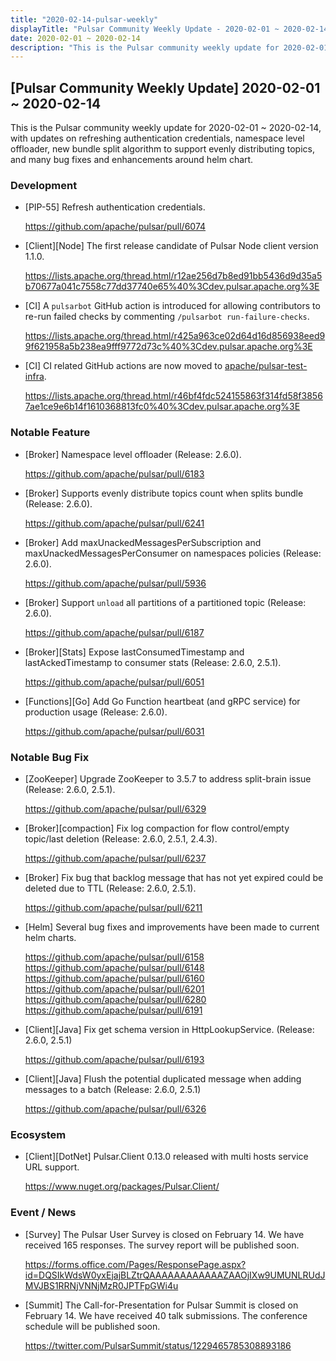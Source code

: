 ```yaml
---
title: "2020-02-14-pulsar-weekly"
displayTitle: "Pulsar Community Weekly Update - 2020-02-01 ~ 2020-02-14"
date: 2020-02-01 ~ 2020-02-14
description: "This is the Pulsar community weekly update for 2020-02-01 ~ 2020-02-14, with updates on refreshing authentication credentials, namespace level offloader, new bundle split algorithm to support evenly distributing topics, and many bug fixes and enhancements around helm chart."
---
```


## [Pulsar Community Weekly Update] 2020-02-01 ~ 2020-02-14

This is the Pulsar community weekly update for 2020-02-01 ~ 2020-02-14, with updates on refreshing authentication credentials, namespace level offloader, new bundle split algorithm to support evenly distributing topics, and many bug fixes and enhancements around helm chart.

### Development

- [PIP-55] Refresh authentication credentials.

    https://github.com/apache/pulsar/pull/6074

- [Client][Node] The first release candidate of Pulsar Node client version 1.1.0.

    https://lists.apache.org/thread.html/r12ae256d7b8ed91bb5436d9d35a5b70677a041c7558c77dd37740e65%40%3Cdev.pulsar.apache.org%3E
    
- [CI] A `pulsarbot` GitHub action is introduced for allowing contributors to re-run failed checks by commenting `/pulsarbot run-failure-checks`.

    https://lists.apache.org/thread.html/r425a963ce02d64d16d856938eed99f621958a5b238ea9fff9772d73c%40%3Cdev.pulsar.apache.org%3E
    
- [CI] CI related GitHub actions are now moved to [apache/pulsar-test-infra](https://github.com/apache/pulsar-test-infra).

    https://lists.apache.org/thread.html/r46bf4fdc524155863f314fd58f38567ae1ce9e6b14f1610368813fc0%40%3Cdev.pulsar.apache.org%3E

### Notable Feature

- [Broker] Namespace level offloader (Release: 2.6.0).

    https://github.com/apache/pulsar/pull/6183
    
- [Broker] Supports evenly distribute topics count when splits bundle (Release: 2.6.0).

    https://github.com/apache/pulsar/pull/6241

- [Broker] Add maxUnackedMessagesPerSubscription and maxUnackedMessagesPerConsumer on namespaces policies (Release: 2.6.0).

    https://github.com/apache/pulsar/pull/5936

- [Broker] Support `unload` all partitions of a partitioned topic (Release: 2.6.0).

    https://github.com/apache/pulsar/pull/6187
    
- [Broker][Stats] Expose lastConsumedTimestamp and lastAckedTimestamp to consumer stats (Release: 2.6.0, 2.5.1).

    https://github.com/apache/pulsar/pull/6051
    
- [Functions][Go] Add Go Function heartbeat (and gRPC service) for production usage (Release: 2.6.0).

    https://github.com/apache/pulsar/pull/6031

### Notable Bug Fix

- [ZooKeeper] Upgrade ZooKeeper to 3.5.7 to address split-brain issue (Release: 2.6.0, 2.5.1).

    https://github.com/apache/pulsar/pull/6329

- [Broker][compaction] Fix log compaction for flow control/empty topic/last deletion (Release: 2.6.0, 2.5.1, 2.4.3).

    https://github.com/apache/pulsar/pull/6237
    
- [Broker] Fix bug that backlog message that has not yet expired could be deleted due to TTL (Release: 2.6.0, 2.5.1).

    https://github.com/apache/pulsar/pull/6211

- [Helm] Several bug fixes and improvements have been made to current helm charts.

    https://github.com/apache/pulsar/pull/6158
    https://github.com/apache/pulsar/pull/6148
    https://github.com/apache/pulsar/pull/6160
    https://github.com/apache/pulsar/pull/6201
    https://github.com/apache/pulsar/pull/6280
    https://github.com/apache/pulsar/pull/6191
    
- [Client][Java] Fix get schema version in HttpLookupService. (Release: 2.6.0, 2.5.1)

    https://github.com/apache/pulsar/pull/6193
    
- [Client][Java] Flush the potential duplicated message when adding messages to a batch (Release: 2.6.0, 2.5.1)

    https://github.com/apache/pulsar/pull/6326

### Ecosystem

- [Client][DotNet] Pulsar.Client 0.13.0 released with multi hosts service URL support.

    https://www.nuget.org/packages/Pulsar.Client/

### Event / News

- [Survey] The Pulsar User Survey is closed on February 14. We have received 165 responses. The survey report will be published soon.

    https://forms.office.com/Pages/ResponsePage.aspx?id=DQSIkWdsW0yxEjajBLZtrQAAAAAAAAAAAAZAAOjIXw9UMUNLRUdJMVJBS1RRNjVNNjMzR0JPTFpGWi4u
    
- [Summit] The Call-for-Presentation for Pulsar Summit is closed on February 14. We have received 40 talk submissions. The conference schedule will be published soon.

    https://twitter.com/PulsarSummit/status/1229465785308893186